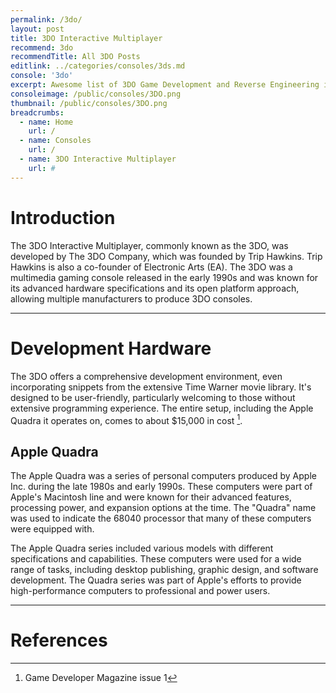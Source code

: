 ```yaml
---
permalink: /3do/
layout: post
title: 3DO Interactive Multiplayer
recommend: 3do
recommendTitle: All 3DO Posts
editlink: ../categories/consoles/3ds.md
console: '3do'
excerpt: Awesome list of 3DO Game Development and Reverse Engineering information
consoleimage: /public/consoles/3DO.png
thumbnail: /public/consoles/3DO.png
breadcrumbs:
  - name: Home
    url: /
  - name: Consoles
    url: /
  - name: 3DO Interactive Multiplayer
    url: #
---
```


# Introduction
The 3DO Interactive Multiplayer, commonly known as the 3DO, was developed by The 3DO Company, which was founded by Trip Hawkins. Trip Hawkins is also a co-founder of Electronic Arts (EA). The 3DO was a multimedia gaming console released in the early 1990s and was known for its advanced hardware specifications and its open platform approach, allowing multiple manufacturers to produce 3DO consoles.

---
# Development Hardware
The 3DO offers a comprehensive development environment, even incorporating snippets from the extensive Time Warner movie library. It's designed to be user-friendly, particularly welcoming to those without extensive programming experience. The entire setup, including the Apple Quadra it operates on, comes to about $15,000 in cost [^1].

## Apple Quadra
The Apple Quadra was a series of personal computers produced by Apple Inc. during the late 1980s and early 1990s. These computers were part of Apple's Macintosh line and were known for their advanced features, processing power, and expansion options at the time. The "Quadra" name was used to indicate the 68040 processor that many of these computers were equipped with.

The Apple Quadra series included various models with different specifications and capabilities. These computers were used for a wide range of tasks, including desktop publishing, graphic design, and software development. The Quadra series was part of Apple's efforts to provide high-performance computers to professional and power users.

---
# References
[^1]: Game Developer Magazine issue 1


